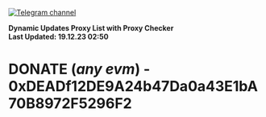 [![Telegram channel](https://img.shields.io/endpoint?url=https://runkit.io/damiankrawczyk/telegram-badge/branches/master?url=https://t.me/n4z4v0d)](https://t.me/n4z4v0d) 

**Dynamic Updates Proxy List with Proxy Checker**  
**Last Updated: 19.12.23 02:50**

# DONATE (_any evm_) - 0xDEADf12DE9A24b47Da0a43E1bA70B8972F5296F2
